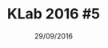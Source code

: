 ---
layout: event
title: "KLab 2016 #5"
location: "Agriturismo Mascudiera, Fiorenzuole d'Arda"
language: "Italian"
url: "https://www.eventbrite.com/e/klab-2016-5-tickets-27681649559"
date: "29/09/2016"
sessions:
- "La via verso SOA lastricata di messaggi"
- "bla bla"
tags:
- SOA
---
